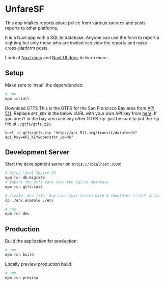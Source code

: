 # UnfareSF

This app intakes reports about police from various sources and posts reports to other platforms.

It is a Nuxt app with a SQLite database. Anyone can use the form to report a sighting but only those who are invited can view the reports and make cross-platform posts.

Look at [Nuxt docs](https://nuxt.com/docs/getting-started/introduction) and [Nuxt UI docs](https://ui.nuxt.com) to learn more.

## Setup

Make sure to install the dependencies:

```bash
# npm
npm install
```

Download GTFS
This is the GTFS for the San Francisco Bay area from [API 511](https://511.org/open-data/transit). Replace `API_KEY` in the below cURL with your own API key from [here](https://511.org/open-data/token). If you aren't in the bay area use any other GTFS zip. just be sure to put the zip file at `./gtfs/gtfs.zip`.

```shell
curl -o gtfs/gtfs.zip "http://api.511.org/transit/datafeeds?api_key=API_KEY&operator_id=RG"
```

## Development Server

Start the development server on `https://localhost:3000`:

```bash
# Setup local SQLite DB
npm run db:migrate
# Import the gtfs data into the sqlite database
npm run gtfs:init

# Create .env file. Any line that starts with # should be filled in with your variable and uncommented
cp ./env.example ./env

# npm
npm run dev
```

## Production

Build the application for production:

```bash
# npm
npm run build
```

Locally preview production build:

```bash
# npm
npm run preview
```